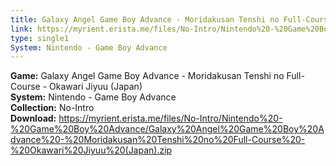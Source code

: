 ```yaml
---
title: Galaxy Angel Game Boy Advance - Moridakusan Tenshi no Full-Course - Okawari Jiyuu (Japan)
link: https://myrient.erista.me/files/No-Intro/Nintendo%20-%20Game%20Boy%20Advance/Galaxy%20Angel%20Game%20Boy%20Advance%20-%20Moridakusan%20Tenshi%20no%20Full-Course%20-%20Okawari%20Jiyuu%20(Japan).zip
type: single1
System: Nintendo - Game Boy Advance
---
```

<b>Game:</b> Galaxy Angel Game Boy Advance - Moridakusan Tenshi no Full-Course - Okawari Jiyuu (Japan)<br>
<b>System:</b> Nintendo - Game Boy Advance<br>
<b>Collection:</b> No-Intro<br>
<b>Download:</b> https://myrient.erista.me/files/No-Intro/Nintendo%20-%20Game%20Boy%20Advance/Galaxy%20Angel%20Game%20Boy%20Advance%20-%20Moridakusan%20Tenshi%20no%20Full-Course%20-%20Okawari%20Jiyuu%20(Japan).zip